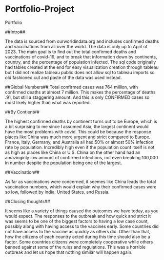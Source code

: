 # Portfolio-Project
Portfolio

##Intro##

The data is sourced from ourworldindata.org and includes confirmed deaths and vaccinations from all over the world. The data is only up to April of 2023. 
The main goal is to find out the total confirmed deaths and vaccinations of covid-19, and to break that information down by continents, country, and the percentage of population infected. 
The sql code originally had tables created at the end for easy visualization creation through tableau but I did not realize tableau public does not allow sql to tableau imports so old fashioned
cut and paste of the data was used instead. 

##Global Numbers##
Total confirmed cases was 764 million, with confirmed deaths at almost 7 million. This makes the percentage of deaths .91, but still a staggering amount. And this is only CONFIRMED cases so most likely
higher than what was reported. 

##By Contient##

The highest confirmed deaths by continent turns out to be Europe, which is a bit surprising to me since I assumed Asia, the largest continent would have the most problems with covid.
This could be because the response places like China was much more urgent and strict compared to Europe. France, Italy, Germany, and Australia all had 50% or almost 50% infection rate by population. Incredibly high even 
if the population count itself is not as high as places like China or U.S. China on the other hand had an amazinginly low amount of confirmed infections, not even breaking 100,000 in number despite the population being one of 
the largest. 

##Vaccination##

As far as vaccinations were concerned, it seemes like China leads the total vaccination numbers, which would explain why their confirmed cases were so low, followed by India, United States, and Russia. 

##Closing thoughts##

It seems like a variety of things caused the outcomes we have today, as you would expect. The responses to the outbreak and how quick and strict it was seems to be one of the biggest factors to having a low case count, possibly along with 
having access to the vaccines early. Some countries did not have access to the vaccine as quickly as others did. Other than that, how the citizens of each country acted during this time should also be a factor. Some countries citizens were
completely cooperative while others banned against some of the rules and regulations. This was a horrible outbreak and let us hope that nothing similar will happen again. 
